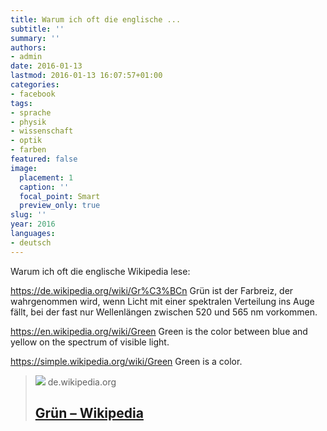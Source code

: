 ```yaml
---
title: Warum ich oft die englische ...
subtitle: ''
summary: ''
authors:
- admin
date: 2016-01-13
lastmod: 2016-01-13 16:07:57+01:00
categories:
- facebook
tags:
- sprache
- physik
- wissenschaft
- optik
- farben
featured: false
image:
  placement: 1
  caption: ''
  focal_point: Smart
  preview_only: true
slug: ''
year: 2016
languages:
- deutsch
---
```


Warum ich oft die englische Wikipedia lese:

https://de.wikipedia.org/wiki/Gr%C3%BCn
Grün ist der Farbreiz, der wahrgenommen wird, wenn Licht mit einer spektralen Verteilung ins Auge fällt, bei der fast nur Wellenlängen zwischen 520 und 565 nm vorkommen.

https://en.wikipedia.org/wiki/Green
Green is the color between blue and yellow on the spectrum of visible light.

https://simple.wikipedia.org/wiki/Green
Green is a color.
> [![](https://upload.wikimedia.org/wikipedia/commons/thumb/9/94/Innervillgraten_-_Oberstalleralm_-_Rastplatz.jpg/1200px-Innervillgraten_-_Oberstalleralm_-_Rastplatz.jpg)](https://de.wikipedia.org/wiki/Gr%C3%BCn)
> de.wikipedia.org
> ## [Grün – Wikipedia](https://de.wikipedia.org/wiki/Gr%C3%BCn)
>